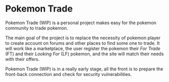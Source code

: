 # Pokemon Trade

Pokemon Trade (WIP) is a personal project makes easy for the pokemon community to trade pokemon.

The main goal of the project is to replace the necessity of pokemon player to create account on forums and other places to find some one to trade. It will work like a marketplace, the user register the pokemon their *For Trade* (FT) and their *Looking For* (LF) pokemon, and the site will match their needs with their offers.

Pokemon Trade (WIP) is in a really early stage, all the front is to prepare the front-back connection and check for security vulnerabilities.
